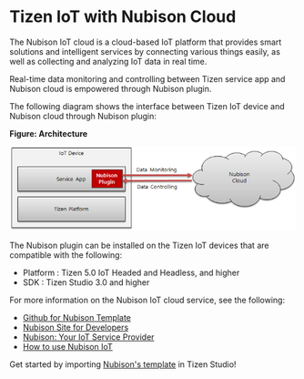 # Tizen IoT with Nubison Cloud

The Nubison IoT cloud is a cloud-based IoT platform that provides smart solutions and intelligent services by connecting various things easily, as well as collecting and analyzing IoT data in real time.

Real-time data monitoring and controlling between Tizen service app and Nubison cloud is empowered through Nubison plugin.

The following diagram shows the interface between Tizen IoT device and Nubison cloud through Nubison plugin:


**Figure: Architecture**

![Architecture](media/architecture.png)

The Nubison plugin can be installed on the Tizen IoT devices that are compatible with the following:

- Platform : Tizen 5.0 IoT Headed and Headless, and higher
- SDK : Tizen Studio 3.0 and higher

For more information on the Nubison IoT cloud service, see the following:

- [Github for Nubison Template](https://github.com/nubisoniot/NI)
- [Nubison Site for Developers](https://nubisoniot.com/)
- [Nubison: Your IoT Service Provider](https://blog.naver.com/nubison/221462430388)
- [How to use Nubison IoT](https://blog.naver.com/nubison/221462229766)


Get started by importing [Nubison's template](https://github.com/nubisoniot/NI) in Tizen Studio!

